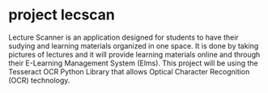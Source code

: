 # project lecscan
Lecture Scanner is an application designed for students to have their sudying and learning materials organized in one space. It is done by taking pictures of lectures and it will provide learning materials online and through their E-Learning Management System (Elms).
This project will be using the Tesseract OCR Python Library that allows Optical Character Recognition (OCR) technology.

